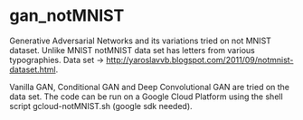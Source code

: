 # gan_notMNIST
Generative Adversarial Networks and its variations tried on not MNIST dataset.
Unlike MNIST notMNIST data set has letters from various typographies.
Data set -> http://yaroslavvb.blogspot.com/2011/09/notmnist-dataset.html.

Vanilla GAN, Conditional GAN and Deep Convolutional GAN are tried on the data set.
The code can be run on a Google Cloud Platform using the shell script gcloud-notMNIST.sh (google sdk needed).

